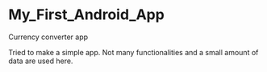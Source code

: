 # My_First_Android_App

Currency converter app

Tried to make a simple app.
Not many functionalities and a small amount of data are used here.
